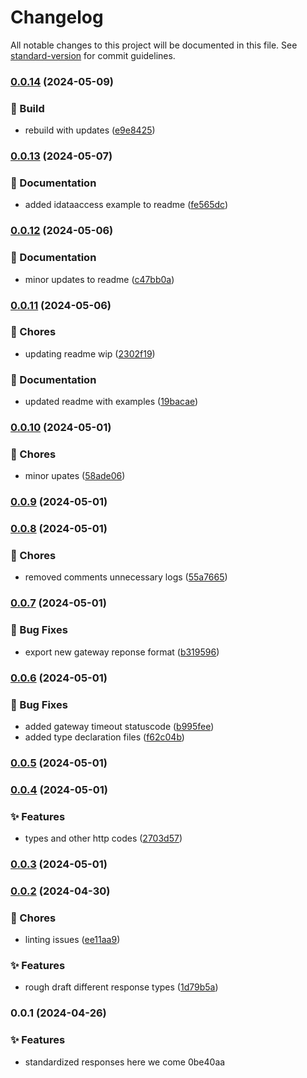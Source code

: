 # Changelog

All notable changes to this project will be documented in this file. See [standard-version](https://github.com/conventional-changelog/standard-version) for commit guidelines.

### [0.0.14](https://github.com/Bankole2000/service-reponse-formatter/compare/v0.0.13...v0.0.14) (2024-05-09)


### 🚧 Build

* rebuild with updates ([e9e8425](https://github.com/Bankole2000/service-reponse-formatter/commits/e9e8425539ff3181ad850251690c41c67705a2b2))

### [0.0.13](https://github.com/Bankole2000/service-reponse-formatter/compare/v0.0.12...v0.0.13) (2024-05-07)


### 📝 Documentation

* added idataaccess example to readme ([fe565dc](https://github.com/Bankole2000/service-reponse-formatter/commit/fe565dc45f409019f1d9ec8dee8216a8349cea66))

### [0.0.12](https://github.com/Bankole2000/service-reponse-formatter/compare/v0.0.11...v0.0.12) (2024-05-06)


### 📝 Documentation

* minor updates to readme ([c47bb0a](https://github.com/Bankole2000/service-reponse-formatter/commit/c47bb0ae74bc92056480d74e6141b5233a3cf90d))

### [0.0.11](https://github.com/Bankole2000/service-reponse-formatter/compare/v0.0.10...v0.0.11) (2024-05-06)


### 🚚 Chores

* updating readme wip ([2302f19](https://github.com/Bankole2000/service-reponse-formatter/commit/2302f19ac419df3700c19a61a0c651cf8cde629e))


### 📝 Documentation

* updated readme with examples ([19bacae](https://github.com/Bankole2000/service-reponse-formatter/commit/19bacae1b74b255c6d16cf95a5781f06121d831d))

### [0.0.10](https://github.com/Bankole2000/service-reponse-formatter/compare/v0.0.9...v0.0.10) (2024-05-01)


### 🚚 Chores

* minor upates ([58ade06](https://github.com/Bankole2000/service-reponse-formatter/commit/58ade066ab91bbe7ef40c77fc8370a106e9ff08e))

### [0.0.9](https://github.com/Bankole2000/service-reponse-formatter/compare/v0.0.8...v0.0.9) (2024-05-01)

### [0.0.8](https://github.com/Bankole2000/service-reponse-formatter/compare/v0.0.7...v0.0.8) (2024-05-01)


### 🚚 Chores

* removed comments unnecessary logs ([55a7665](https://github.com/Bankole2000/service-reponse-formatter/commit/55a7665bdcd6f7224d5813357418a4a734100331))

### [0.0.7](https://github.com/Bankole2000/service-reponse-formatter/compare/v0.0.6...v0.0.7) (2024-05-01)


### 🐛 Bug Fixes

* export new gateway reponse format ([b319596](https://github.com/Bankole2000/service-reponse-formatter/commit/b319596f003dfbc63bd5fc1719e7825786ec693b))

### [0.0.6](https://github.com/Bankole2000/service-reponse-formatter/compare/v0.0.5...v0.0.6) (2024-05-01)


### 🐛 Bug Fixes

* added gateway timeout statuscode ([b995fee](https://github.com/Bankole2000/service-reponse-formatter/commit/b995fee6f125981fcc26443183a4eee44bb3f762))
* added type declaration files ([f62c04b](https://github.com/Bankole2000/service-reponse-formatter/commit/f62c04be3ea2bf12161f19c01b89a5f2445a3473))

### [0.0.5](https://github.com/Bankole2000/service-reponse-formatter/compare/v0.0.4...v0.0.5) (2024-05-01)

### [0.0.4](https://github.com/Bankole2000/service-reponse-formatter/compare/v0.0.3...v0.0.4) (2024-05-01)


### ✨ Features

* types and other http codes ([2703d57](https://github.com/Bankole2000/service-reponse-formatter/commit/2703d57797efa056a88eb50aa2c170e7ce14ff7e))

### [0.0.3](https://github.com/Bankole2000/service-reponse-formatter/compare/v0.0.2...v0.0.3) (2024-05-01)

### [0.0.2](https://github.com/Bankole2000/service-reponse-formatter/compare/v0.0.1...v0.0.2) (2024-04-30)


### 🚚 Chores

* linting issues ([ee11aa9](https://github.com/Bankole2000/service-reponse-formatter/commit/ee11aa9ee41262e968d2eceac56d74adf3ea6027))


### ✨ Features

* rough draft different response types ([1d79b5a](https://github.com/Bankole2000/service-reponse-formatter/commit/1d79b5aa7eb2e52c55f40697a22abbe627297b84))

### 0.0.1 (2024-04-26)


### ✨ Features

* standardized responses here we come 0be40aa
